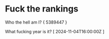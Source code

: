# Fuck the rankings

Who the hell am I?
{ 5389447 }

What fucking year is it?
[ 2024-11-04T16:00:00Z ]

